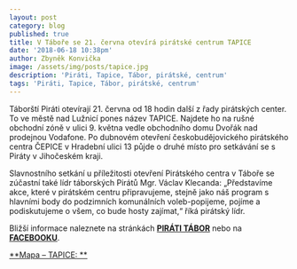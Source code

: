 ```yaml
---
layout: post
category: blog
published: true
title: V Táboře se 21. června otevírá pirátské centrum TAPICE
date: '2018-06-18 10:38pm'
author: Zbyněk Konvička
image: /assets/img/posts/tapice.jpg
description: 'Piráti, Tapice, Tábor, pirátské, centrum'
tags: 'Piráti, Tapice, Tábor, pirátské, centrum'
---
```

Táborští Piráti otevírají 21. června od 18 hodin další z řady pirátských center. To ve městě nad Lužnicí pones název TAPICE. Najdete ho na rušné obchodní zóně v ulici 9. května vedle obchodního domu Dvořák nad prodejnou Vodafone. Po dubnovém otevření českobudějovického pirátského centra ČEPICE v Hradební ulici 13 půjde o druhé místo pro setkávání se s Piráty v Jihočeském kraji.

Slavnostního setkání u příležitosti otevření Pirátského centra v Táboře se zúčastní také lídr táborských Pirátů Mgr. Václav Klecanda: „Představíme akce, které v pirátském centru připravujeme, stejně jako náš program s hlavními body do podzimních komunálních voleb-popijeme, pojíme a podiskutujeme o všem, co bude hosty zajímat,“ říká pirátský lídr.

Bližší informace naleznete na stránkách [**PIRÁTI TÁBOR**](https://tabor.pirati.cz/) nebo na [**FACEBOOKU**](https://www.facebook.com/piratitabor/?ref=br_rs).

[**Mapa – TAPICE: **](https://en.mapy.cz/s/2KS7e)
